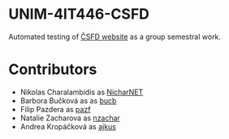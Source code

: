 # UNIM-4IT446-CSFD

Automated testing of [ČSFD website](https://www.csfd.cz/) as a group semestral work.

# Contributors

 - Nikolas Charalambidis as [NicharNET](https://github.com/nicharnet)
 - Barbora Bučková as as [bucb](https://github.com/bucb)
 - Filip Pazdera as [pazf](https://github.com/pazf)
 - Natalie Zacharova as [nzachar](https://github.com/nzachar)
 - Andrea Kropáčková as [ajkus](https://github.com/ajkus)

